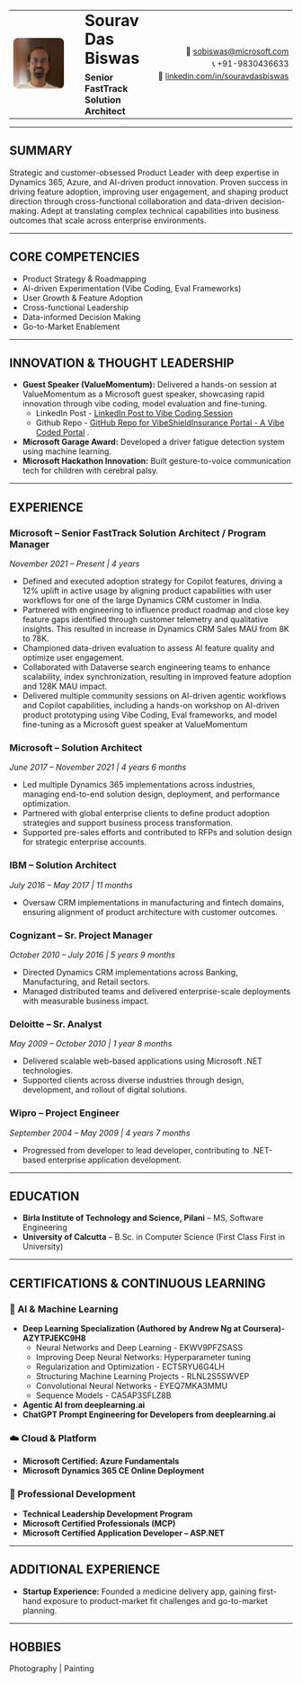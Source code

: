 <table style="width:100%; border-collapse:collapse;">
<tr>
<td style="width:100px; vertical-align:middle; padding-right:20px; text-align:left;">
<img src="./images/self/Me.jpg" alt="Sourav Das Biswas" width="90" height="90" style="border-radius:8px; object-fit:cover;"/>
</td>
<td style="vertical-align:middle; text-align:left;">
<h1 style="margin:0; font-size:28px; line-height:1.2;">Sourav Das Biswas</h1>
<p style="margin:6px 0 0 0; font-size:16px;"><strong>Senior FastTrack Solution Architect</strong></p>
</td>
<td style="vertical-align:middle; text-align:right; padding-left:20px; white-space:nowrap;">
<p style="margin:0; font-size:14px; line-height:1.6;">📧 <a href="mailto:sobiswas@microsoft.com">sobiswas@microsoft.com</a><br/>
📞 +91-9830436633<br/>
🔗 <a href="https://linkedin.com/in/souravdasbiswas">linkedin.com/in/souravdasbiswas</a></p>
</td>
</tr>
</table>

---

## **SUMMARY**

Strategic and customer-obsessed Product Leader with deep expertise in Dynamics 365, Azure, and AI-driven product innovation. Proven success in driving feature adoption, improving user engagement, and shaping product direction through cross-functional collaboration and data-driven decision-making. Adept at translating complex technical capabilities into business outcomes that scale across enterprise environments.

---

## **CORE COMPETENCIES**

* Product Strategy & Roadmapping
* AI-driven Experimentation (Vibe Coding, Eval Frameworks)
* User Growth & Feature Adoption
* Cross-functional Leadership
* Data-informed Decision Making
* Go-to-Market Enablement

---

## **INNOVATION & THOUGHT LEADERSHIP**

* **Guest Speaker (ValueMomentum):** Delivered a hands-on session at ValueMomentum as a Microsoft guest speaker, showcasing rapid innovation through vibe coding, model evaluation and fine-tuning. 
    * LinkedIn Post - [LinkedIn Post to Vibe Coding Session](https://www.linkedin.com/feed/update/urn:li:activity:7382843235569823744/)
    * Github Repo - [GitHub Repo for VibeShieldInsurance Portal - A Vibe Coded Portal](https://github.com/souravdasbiswas/VibeShieldInsurance) 
.
* **Microsoft Garage Award:** Developed a driver fatigue detection system using machine learning.
* **Microsoft Hackathon Innovation:** Built gesture-to-voice communication tech for children with cerebral palsy.

---

## **EXPERIENCE**

### **Microsoft – Senior FastTrack Solution Architect / Program Manager**

*November 2021 – Present | 4 years*

* Defined and executed adoption strategy for Copilot features, driving a 12% uplift in active usage by aligning product capabilities with user workflows for one of the large Dynamics CRM customer in India.
* Partnered with engineering to influence product roadmap and close key feature gaps identified through customer telemetry and qualitative insights. This resulted in increase in Dynamics CRM Sales MAU from 8K to 78K.
* Championed data-driven evaluation to assess AI feature quality and optimize user engagement.
* Collaborated with Dataverse search engineering teams to enhance scalability, index synchronization, resulting in improved feature adoption and 128K MAU impact.
* Delivered multiple community sessions on AI-driven agentic workflows and Copilot capabilities, including a hands-on workshop on AI-driven product prototyping using Vibe Coding, Eval frameworks, and model fine-tuning as a Microsoft guest speaker at ValueMomentum

### **Microsoft – Solution Architect**

*June 2017 – November 2021 | 4 years 6 months*

* Led multiple Dynamics 365 implementations across industries, managing end-to-end solution design, deployment, and performance optimization.
* Partnered with global enterprise clients to define product adoption strategies and support business process transformation.
* Supported pre-sales efforts and contributed to RFPs and solution design for strategic enterprise accounts.

### **IBM – Solution Architect**

*July 2016 – May 2017 | 11 months*

* Oversaw CRM implementations in manufacturing and fintech domains, ensuring alignment of product architecture with customer outcomes.

### **Cognizant – Sr. Project Manager**

*October 2010 – July 2016 | 5 years 9 months*

* Directed Dynamics CRM implementations across Banking, Manufacturing, and Retail sectors.
* Managed distributed teams and delivered enterprise-scale deployments with measurable business impact.

### **Deloitte – Sr. Analyst**

*May 2009 – October 2010 | 1 year 8 months*

* Delivered scalable web-based applications using Microsoft .NET technologies.
* Supported clients across diverse industries through design, development, and rollout of digital solutions.

### **Wipro – Project Engineer**

*September 2004 – May 2009 | 4 years 7 months*

* Progressed from developer to lead developer, contributing to .NET-based enterprise application development.

---

## **EDUCATION**

* **Birla Institute of Technology and Science, Pilani** – MS, Software Engineering
* **University of Calcutta** – B.Sc. in Computer Science (First Class First in University)

---

## **CERTIFICATIONS & CONTINUOUS LEARNING**

### **🤖 AI & Machine Learning**
* **Deep Learning Specialization (Authored by Andrew Ng at Coursera)- AZYTPJEKC9H8**
    * Neural Networks and Deep Learning - EKWV9PFZSASS
    * Improving Deep Neural Networks: Hyperparameter tuning
    * Regularization and Optimization - ECT5RYU6G4LH
    * Structuring Machine Learning Projects - RLNL2S5SWVEP
    * Convolutional Neural Networks - EYEQ7MKA3MMU
    * Sequence Models - CA5AP3SFLZ8B
* **Agentic AI from deeplearning.ai**
* **ChatGPT Prompt Engineering for Developers from deeplearning.ai**

### **☁️ Cloud & Platform**
* **Microsoft Certified: Azure Fundamentals**
* **Microsoft Dynamics 365 CE Online Deployment**

### **💼 Professional Development**
* **Technical Leadership Development Program**
* **Microsoft Certified Professionals (MCP)**
* **Microsoft Certified Application Developer – ASP.NET**


---

## **ADDITIONAL EXPERIENCE**

* **Startup Experience:** Founded a medicine delivery app, gaining first-hand exposure to product-market fit challenges and go-to-market planning.

---

## **HOBBIES**

Photography | Painting 